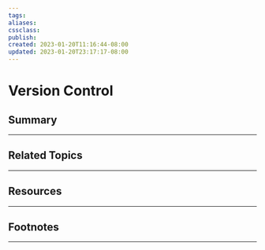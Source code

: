 ```yaml
---
tags:
aliases:
cssclass:
publish:
created: 2023-01-20T11:16:44-08:00
updated: 2023-01-20T23:17:17-08:00
---
```

# Version Control

## Summary

---

## Related Topics

---

## Resources

---

## Footnotes

---